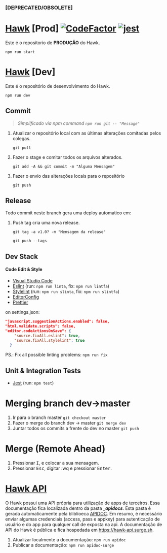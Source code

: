 ### [DEPRECATED/OBSOLETE]


# [Hawk](https://hawkproject.herokuapp.com/) [Prod] [![CodeFactor](https://www.codefactor.io/repository/github/jrvansuita/hawk/badge?s=6dc2de9a8a50bdc0f1b72cae64e4eba7596e73cb)](https://www.codefactor.io/repository/github/jrvansuita/hawk)  [![jest](https://jestjs.io/img/jest-badge.svg)](https://github.com/facebook/jest)

Este é o repositorio de **PRODUÇÃO** do Hawk.

``` npm run start ```

# [Hawk](https://hawkdev.herokuapp.com) [Dev]

Este é o repositório de desenvolvimento do Hawk.

``` npm run dev ```

## Commit
 >*Simplificado via npm command ```npm run git -- "Message"```*

 1. Atualizar o repositório local com as últimas alterações comitadas pelos colegas.

     ``` git pull ```

 2. Fazer o stage e comitar todos os arquivos alterados.

     ``` git add -A && git commit -m "Alguma Mensagem" ```

 3. Fazer o envio das alterações locais para o repositório

     ``` git push ```


## Release

Todo commit neste branch gera uma deploy automatico em:

 1. Push tag cria uma nova release.

     ``` git tag -a v1.0? -m "Mensagem da release"  ```

     ``` git push --tags ```


## Dev Stack

#### Code Edit & Style


- [Visual Studio Code](https://code.visualstudio.com/)
- [Eslint](https://github.com/eslint/eslint) (run: ```npm run linta```, fix: ```npm run lintfa```)
- [Stylelint](https://github.com/stylelint/stylelint) (run: ```npm run slinta```, fix: ```npm run slintfa```)
- [EditorConfig](https://editorconfig.org/)
- [Prettier](https://prettier.io/)


on settings.json:

```json
"javascript.suggestionActions.enabled": false,
"html.validate.scripts": false,
"editor.codeActionsOnSave": {
    "source.fixAll.eslint": true,
    "source.fixAll.stylelint": true
  }
```

PS.: Fix all possible linting problems: ```npm run fix```

## Unit & Integration Tests

- [Jest](https://github.com/facebook/jest) (run: ```npm test```)



# Merging branch dev->master

1. Ir para o branch master ```git checkout master```
2. Fazer o merge do branch dev -> master ```git merge dev```
3. Juntar todos os commits a frente do dev no master ```git push```


# Merge (Remote Ahead)

  1. Pressionar <kbd>I</kbd>, e colocar a sua mensagem.
  2. Pressionar <kbd>Esc</kbd>, digitar :wq e pressionar <kbd>Enter</kbd>.


# [Hawk API](hawk-api.surge.sh)

  O Hawk possui uma API própria para utilização de apps de terceiros. Essa documentação fica localizada dentro da pasta ***_apidocs***.
  Esta pasta é gerada automaticamente pela bliblioeca [APIDOC](https://apidocjs.com/). Em resumo, é necessário enviar algumas credenciais (access, pass e appkey) para autenticação de usuário e do app para qualquer call de exposta na api. A documentação de API do Hawk é pública e fica hospedada em https://hawk-api.surge.sh.

  1. Atualizar localmente a documentação: ```npm run apidoc```
  2. Publicar a documentação: ```npm run apidoc-surge```
